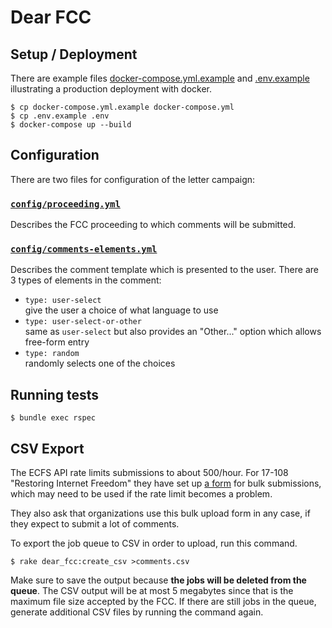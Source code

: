 # Dear FCC

## Setup / Deployment

There are example files [docker-compose.yml.example](https://gitlab.eff.org/ed/dear_fcc/blob/master/docker-compose.yml.example)
and [.env.example](https://gitlab.eff.org/ed/dear_fcc/blob/master/.env.example)
illustrating a production deployment with docker.

    $ cp docker-compose.yml.example docker-compose.yml
    $ cp .env.example .env  
    $ docker-compose up --build

## Configuration

There are two files for configuration of the letter campaign:

### [`config/proceeding.yml`](https://gitlab.eff.org/ed/dear_fcc/blob/master/config/proceeding.yml)
Describes the FCC proceeding to which comments will be submitted.

### [`config/comments-elements.yml`](https://gitlab.eff.org/ed/dear_fcc/blob/master/config/comment-elements.yml)
Describes the comment template which is presented to the user. There are 3 types of elements in the comment:

   * `type: user-select`  
      give the user a choice of what language to use
   * `type: user-select-or-other`  
      same as `user-select` but also provides an "Other..." option which allows free-form entry
   * `type: random`  
      randomly selects one of the choices

## Running tests

    $ bundle exec rspec

## CSV Export

The ECFS API rate limits submissions to about 500/hour. For 17-108 "Restoring Internet Freedom" they have set up [a form](https://www.fcc.gov/restoring-internet-freedom-comments-wc-docket-no-17-108) for bulk submissions, which may need to be used if the rate limit becomes a problem.

They also ask that organizations use this bulk upload form in any case, if they expect to submit a lot of comments.

To export the job queue to CSV in order to upload, run this command.

    $ rake dear_fcc:create_csv >comments.csv

Make sure to save the output because **the jobs will be deleted from the queue**. The CSV output will be at most 5 megabytes since that is the maximum file size accepted by the FCC. If there are still jobs in the queue, generate additional CSV files by running the command again.

